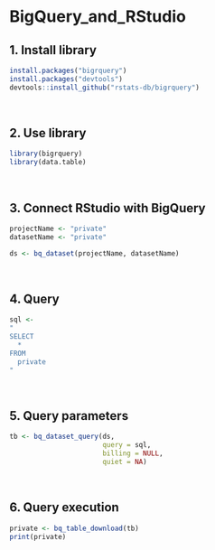# BigQuery_and_RStudio

## 1. Install library
```R
install.packages("bigrquery")
install.packages("devtools")
devtools::install_github("rstats-db/bigrquery")
```

<br>

## 2. Use library
```R
library(bigrquery)
library(data.table)
```

<br>

## 3. Connect RStudio with BigQuery
```R
projectName <- "private"
datasetName <- "private"

ds <- bq_dataset(projectName, datasetName)
```

<br>

## 4. Query
```R
sql <- 
"
SELECT
  *
FROM
  private
"
```

<br>

## 5. Query parameters
```R
tb <- bq_dataset_query(ds,
                       query = sql,
                       billing = NULL,
                       quiet = NA)
```

<br>

## 6. Query execution
```R
private <- bq_table_download(tb)
print(private)
```
